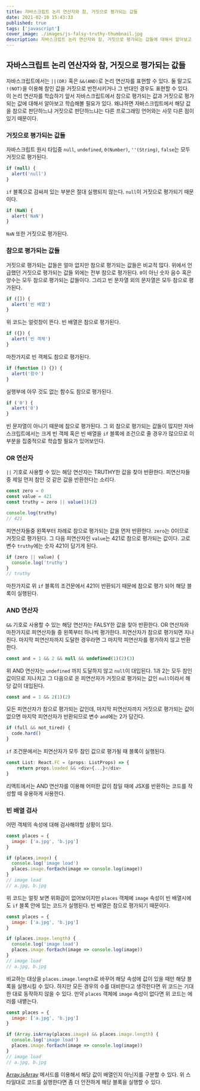 ```yaml
---
title: 자바스크립트 논리 연산자와 참, 거짓으로 평가되는 값들
date: 2021-02-10 15:43:33
published: true
tags: ['javascript']
cover_image: ./images/js-falsy-truthy-thumbnail.jpg
description: 자바스크립트 논리 연산자와 참, 거짓으로 평가되는 값들에 대해서 알아보고 학습해보기
---
```


## 자바스크립트 논리 연산자와 참, 거짓으로 평가되는 값들

자바스크립트에서는 `||(OR)` 혹은 `&&(AND)`로 논리 연산자를 표현할 수 있다. 둘 말고도 `!(NOT)`을 이용해 참인 값을 거짓으로 반전시키거나 그 반대인 경우도 표현할 수 있다. 이 논리 연산자를 학습하기 앞서 자바스크립트에서 참으로 평가되는 값과 거짓으로 평가되는 값에 대해서 알아보고 학습해볼 필요가 있다. 왜냐하면 자바스크립트에서 해당 값을 참으로 판단하느냐 거짓으로 판단하느냐는 다른 프로그래밍 언어와는 사뭇 다른 점이 있기 때문이다.

### 거짓으로 평가되는 값들

자바스크립트 원시 타입중 `null`, `undefined`, `0(Number)`, `''(String)`, `false`는 모두 거짓으로 평가된다.

```js
if (null) {
  alert('null')
}
```

`if` 블록으로 감싸져 있는 부분은 절대 실행되지 않는다. `null`이 거짓으로 평가되기 때문이다.

```js
if (NaN) {
  alert('NaN')
}
```

`NaN` 또한 거짓으로 평가된다.

### 참으로 평가되는 값들

거짓으로 평가되는 값들은 얼마 없지만 참으로 평가되는 값들은 비교적 많다. 위에서 언급했던 거짓으로 평가되는 값들 외에는 전부 참으로 평가된다. `0`이 아닌 숫자 음수 혹은 양수는 모두 참으로 평가되는 값들이다. 그리고 빈 문자열 외의 문자열은 모두 참으로 평가된다.

```js
if ([]) {
  alert('빈 배열')
}
```

위 코드는 얼럿창이 뜬다. 빈 배열은 참으로 평가된다.

```js
if ({}) {
  alert('빈 객체')
}
```

마찬가지로 빈 객체도 참으로 평가된다.

```js
if (function () {}) {
  alert('함수')
}
```

실행부에 아무 것도 없는 함수도 참으로 평가된다.

```js
if ('0') {
  alert('0')
}
```

빈 문자열이 아니기 때문에 참으로 평가된다. 그 외 참으로 평가되는 값들이 많지만 자바스크립트에서는 크게 빈 객체 혹은 빈 배열을 `if` 블록에 조건으로 줄 경우가 많으므로 이 부분을 집중적으로 학습할 필요가 있어보인다.

### OR 연산자

`||` 기호로 사용할 수 있는 해당 연산자는 TRUTHY한 값을 찾아 반환한다. 피연산자들 중 제일 먼저 참인 것 같은 값을 반환한다는 소리다.

```js
const zero = 0
const value = 421
const truthy = zero || value(1)(2)

console.log(truthy)
// 421
```

피연산자들중 왼쪽부터 차례로 참으로 평가되는 값을 먼저 반환한다. `zero`는 0이므로 거짓으로 평가된다. 그 다음 피연산자인 `value`는 421로 참으로 평가되는 값이다. 고로 변수 `truthy`에는 숫자 421이 담기게 된다.

```js
if (zero || value) {
  console.log('truthy')
}
// truthy
```

마찬가지로 위 `if` 블록의 조건문에서 421이 반환되기 때문에 참으로 평가 되어 해당 블록이 실행된다.

### AND 연산자

`&&` 기호로 사용할 수 있는 해당 연산자는 FALSY한 값을 찾아 반환한다. OR 연산자와 마찬가지로 피연산자들 중 왼쪽부터 하나씩 평가한다. 피연산자가 참으로 평가되면 지나친다. 마지막 피연산자까지 도달한 경우라면 그 마지막 피연산자를 평가하지 않고 반환한다.

```js
const and = 1 && 2 && null && undefined(1)(2)(3)
```

위 AND 연산자는 `undefined` 까지 도달하지 않고 `null`이 대입된다. 1과 2는 모두 참인 값이므로 지나치고 그 다음으로 온 피연산자가 거짓으로 평가되는 값인 `null`이라서 해당 값이 대입된다.

```js
const and = 1 && 2(1)(2)
```

모든 피연산자가 참으로 평가되는 값인데, 마지막 피연산자까지 거짓으로 평가되는 값이 없으면 마지막 피연산자가 반환되므로 변수 `and`에는 2가 담긴다.

```js
if (full && not_tired) {
  code.hard()
}
```

`if` 조건문에서는 피연산자가 모두 참인 값으로 평가될 때 블록이 실행된다.

```ts
const List: React.FC = (props: ListProps) => {
	return props.loaded && <div>{...}</div>
}
```

리액트에서는 AND 연산자를 이용해 어떠한 값이 참일 때에 JSX를 반환하는 코드를 작성할 때 유용하게 사용한다.

### 빈 배열 검사

어떤 객체의 속성에 대해 검사해야할 상황이 있다.

```js
const places = {
  image: ['a.jpg', 'b.jpg']
}

if (places.image) {
  console.log('image load')
  places.image.forEach(image => console.log(image))
}
// image load
// a.jpg, b.jpg
```

위 코드는 얼핏 보면 위화감이 없어보이지만 `places` 객체에 `image` 속성이 빈 배열시에도 `if` 블록 안에 있는 코드가 실행된다. 빈 배열은 참으로 평가되기 때문이다.

```js
const places = {
  image: ['a.jpg', 'b.jpg']
}

if (places.image.length) {
  console.log('image load')
  places.image.forEach(image => console.log(image))
}
// image load
// a.jpg, b.jpg
```

비교하는 대상을 `places.image.length`로 바꾸어 해당 속성에 값이 있을 때만 해당 블록을 실행시킬 수 있다. 하지만 모든 경우의 수를 대비한다고 생각한다면 위 코드는 기대한 대로 동작하지 않을 수 있다. 만약 `places` 객체에 `image` 속성이 없다면 위 코드는 에러를 내뱉는다.

```js
const places = {
  image: ['a.jpg', 'b.jpg']
}

if (Array.isArray(places.image) && places.image.length) {
  console.log('image load')
  places.image.forEach(image => console.log(image))
}
// image load
// a.jpg, b.jpg
```

[Array.isArray](https://developer.mozilla.org/ko/docs/Web/JavaScript/Reference/Global_Objects/Array/isArray) 메서드를 이용해서 해당 값이 배열인지 아닌지를 구분할 수 있다. 위 스타일대로 코드를 실행한다면 좀 더 안전하게 해당 블록을 실행할 수 있다.
